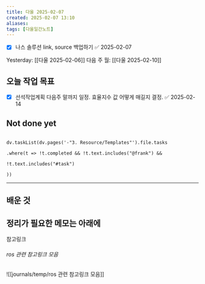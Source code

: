 ```yaml
---
title: 다울 2025-02-07
created: 2025-02-07 13:10
aliases: 
tags: [다울일간노트]
---
```

- [x] 나스 솔루션 link, source 백업하기 ✅ 2025-02-07

Yesterday: [[다울 2025-02-06]] 
다음 주 월: [[다울 2025-02-10]] 




## 오늘 작업 목표
- [x] 선석작업계획 다음주 말까지 일정. 효율지수 값 어떻게 매길지 결정. ✅ 2025-02-14




## Not done yet

```dataviewjs

dv.taskList(dv.pages('-"3. Resource/Templates"').file.tasks

.where(t => !t.completed && !t.text.includes("@frank") &&

!t.text.includes("#task")

))

```

---

## 배운 것




## 정리가 필요한 메모는 아래에


참고링크
###### ros 관련 참고링크 모음
![[journals/temp/ros 관련 참고링크 모음]]
